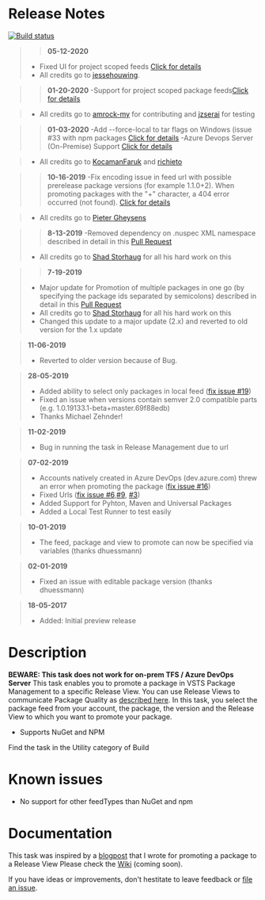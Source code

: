 # Release Notes

[![Build status](https://osnabrugge.visualstudio.com/RVO-VSTSExtensions/_apis/build/status/vsts-promotepackage-task/vsts-promotepackage-task)](https://osnabrugge.visualstudio.com/RVO-VSTSExtensions/_build/latest?definitionId=118)

>>**05-12-2020**
> - Fixed UI for project scoped feeds [Click for details](https://github.com/renevanosnabrugge/vsts-promotepackage-task/pull/54)
> - All credits go to [jessehouwing](https://github.com/sponsors/jessehouwing).

>>**01-20-2020**
> -Support for project scoped package feeds[Click for details](https://github.com/renevanosnabrugge/vsts-promotepackage-task/pull/42)


> - All credits go to [amrock-my](https://github.com/amrock-my) for contributing and [jzserai](https://github.com/jzserai) for testing

>>**01-03-2020**
> -Add --force-local to tar flags on Windows (issue #33 with npm packages [Click for details](https://github.com/renevanosnabrugge/vsts-promotepackage-task/pull/41)
> -Azure Devops Server (On-Premise) Support [Click for details](https://github.com/renevanosnabrugge/vsts-promotepackage-task/pull/37) 

> - All credits go to [KocamanFaruk](https://github.com/KocamanFaruk) and [richieto](https://github.com/richieto)

>>**10-16-2019**
> -Fix encoding issue in feed url with possible prerelease package versions (for example 1.1.0+2). When promoting packages with the "+" character, a 404 error occurred (not found). [Click for details](https://github.com/renevanosnabrugge/vsts-promotepackage-task/pull/34)

> - All credits go to [Pieter Gheysens](https://github.com/pietergheysens) 

>>**8-13-2019**
> -Removed dependency on .nuspec XML namespace described in detail in this [Pull Request](https://github.com/renevanosnabrugge/vsts-promotepackage-task/pull/30)
> - All credits go to [Shad Storhaug](https://github.com/NightOwl888) for all his hard work on this

>>**7-19-2019**
> - Major update for Promotion of multiple packages in one go (by specifying the package ids separated by semicolons) described in detail in this [Pull Request](https://github.com/renevanosnabrugge/vsts-promotepackage-task/pull/25)
> - All credits go to [Shad Storhaug](https://github.com/NightOwl888) for all his hard work on this
> - Changed this update to a major update (2.x) and reverted to old version for the 1.x update 

> **11-06-2019**
> - Reverted to older version because of Bug. 

> **28-05-2019**
> - Added ability to select only packages in local feed ([fix issue #19](https://github.com/renevanosnabrugge/vsts-promotepackage-task/issues/19))
> - Fixed an issue when versions contain semver 2.0 compatible parts (e.g. 1.0.19133.1-beta+master.69f88edb)
> - Thanks Michael Zehnder!

> **11-02-2019**
> - Bug in running the task in Release Management due to url 

> **07-02-2019**
> - Accounts natively created in Azure DevOps (dev.azure.com) threw an error when promoting the package ([fix issue #16](https://github.com/renevanosnabrugge/vsts-promotepackage-task/issues/16))
> - Fixed Urls ([fix issue #6](https://github.com/renevanosnabrugge/vsts-promotepackage-task/issues/16),[#9](https://github.com/renevanosnabrugge/vsts-promotepackage-task/issues/9), [#3](https://github.com/renevanosnabrugge/vsts-promotepackage-task/issues/3))
> - Added Support for Pyhton, Maven and Universal Packages
> - Added a Local Test Runner to test easily 

> **10-01-2019**
> - The feed, package and view to promote can now be specified via variables (thanks dhuessmann)

> **02-01-2019**
> - Fixed an issue with editable package version (thanks dhuessmann)

> **18-05-2017**
> - Added: Initial preview release

# Description

**BEWARE: This task does not work for on-prem TFS / Azure DevOps Server**
This task enables you to promote a package in VSTS Package Management to a specific Release View. You can use Release Views to communicate Package Quality as [described here](https://www.visualstudio.com/en-us/docs/package/feeds/views). 
In this task, you select the package feed from your account, the package, the version and the Release View to which you want to promote your package. 

* Supports NuGet and NPM
 
Find the task in the Utility category of Build

# Known issues
 * No support for other feedTypes than NuGet and npm

# Documentation

This task was inspired by a [blogpost](https://roadtoalm.com/2017/01/16/programmatically-promote-your-package-quality-with-release-views-in-vsts/) that I wrote for promoting a package to a Release View
Please check the [Wiki](https://github.com/renevanosnabrugge/vsts-promotepackage-task/wiki) (coming soon).

If you have ideas or improvements, don't hestitate to leave feedback or [file an issue](https://github.com/renevanosnabrugge/vsts-promotepackage-task/issues).
